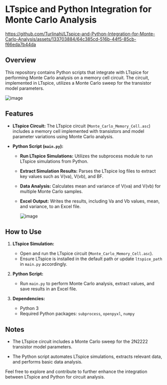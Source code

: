 
# LTspice and Python Integration for Monte Carlo Analysis




https://github.com/Turlinahi/LTspice-and-Python-Integration-for-Monte-Carlo-Analysis/assets/133703884/64c385cd-516b-44f5-85cb-f66eda7b44da




## Overview

This repository contains Python scripts that integrate with LTspice for performing Monte Carlo analysis on a memory cell circuit. The circuit, implemented in LTspice, utilizes a Monte Carlo sweep for the transistor model parameters.

![image](https://github.com/Turlinahi/LTspice-and-Python-Integration-for-Monte-Carlo-Analysis/assets/133703884/7659ce5b-a687-43a8-afeb-3a3239c2271f)

## Features

- **LTspice Circuit:** The LTspice circuit (`Monte_Carlo_Memory_Cell.asc`) includes a memory cell implemented with transistors and model parameter variations using Monte Carlo analysis.

- **Python Script (`main.py`):**
  - **Run LTspice Simulations:** Utilizes the subprocess module to run LTspice simulations from Python.
  - **Extract Simulation Results:** Parses the LTspice log files to extract key values such as V(va), V(vb), and BF.
  - **Data Analysis:** Calculates mean and variance of V(va) and V(vb) for multiple Monte Carlo samples.
  - **Excel Output:** Writes the results, including Va and Vb values, mean, and variance, to an Excel file.
 
    ![image](https://github.com/Turlinahi/LTspice-and-Python-Integration-for-Monte-Carlo-Analysis/assets/133703884/27d5086d-3d29-49fa-9f08-1dabd302bfa0)


## How to Use

1. **LTspice Simulation:**
   - Open and run the LTspice circuit (`Monte_Carlo_Memory_Cell.asc`).
   - Ensure LTspice is installed in the default path or update `ltspice_path` in `main.py` accordingly.

2. **Python Script:**
   - Run `main.py` to perform Monte Carlo analysis, extract values, and save results in an Excel file.

3. **Dependencies:**
   - Python 3
   - Required Python packages: `subprocess`, `openpyxl`, `numpy`

## Notes

- The LTspice circuit includes a Monte Carlo sweep for the 2N2222 transistor model parameters.

- The Python script automates LTspice simulations, extracts relevant data, and performs basic data analysis.

Feel free to explore and contribute to further enhance the integration between LTspice and Python for circuit analysis.


